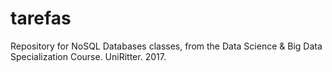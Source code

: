 # tarefas
Repository for NoSQL Databases classes, from the Data Science &amp; Big Data Specialization Course. UniRitter. 2017.
